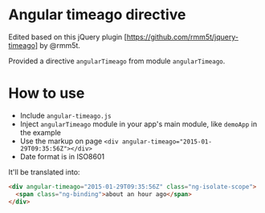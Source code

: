 Angular timeago directive
=========================

Edited based on this jQuery plugin [https://github.com/rmm5t/jquery-timeago] by @rmm5t.

Provided a directive `angularTimeago` from module `angularTimeago`.

# How to use

* Include `angular-timeago.js`
* Inject `angularTimeago` module in your app's main module, like `demoApp` in the example
* Use the markup on page `<div angular-timeago="2015-01-29T09:35:56Z"></div>`
* Date format is in ISO8601

It'll be translated into:

```html
<div angular-timeago="2015-01-29T09:35:56Z" class="ng-isolate-scope">
  <span class="ng-binding">about an hour ago</span>
</div>
```
